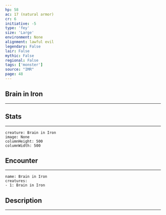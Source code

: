 ```yaml
---
hp: 58
ac: 17 (natural armor)
cr: 6
initiative: -5
type: 'fey'    
size: 'Large'
environment: None
alignment: lawful evil
legendary: False
lair: False
mythic: False
regional: False
tags: ['monster']
source: "IMR"
page: 48
---
```


## Brain in Iron
---



## Stats
---

```statblock
creature: Brain in Iron
image: None
columnHeight: 500
columnWidth: 500
```

## Encounter
---

```encounter-table
name: Brain in Iron
creatures:
- 1: Brain in Iron
```

## Description
---




